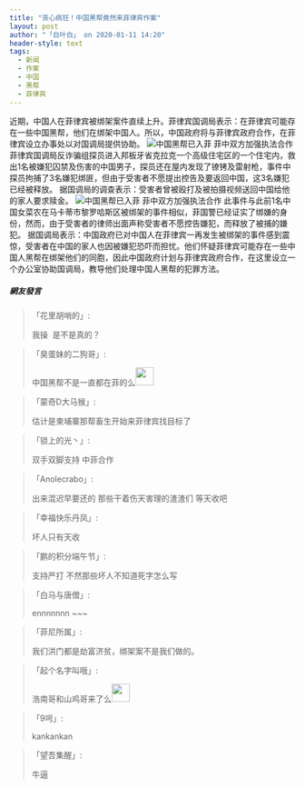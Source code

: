 ```yaml
---
title: "丧心病狂！中国黑帮竟然来菲律宾作案"
layout: post
author: "「白叶白」 on 2020-01-11 14:20"
header-style: text
tags:
  - 新闻
  - 作案
  - 中国
  - 黑帮
  - 菲律宾
---
```


近期，中国人在菲律宾被绑架案件直续上升。菲律宾国调局表示：在菲律宾可能存在一些中国黑帮，他们在绑架中国人。所以，中国政府将与菲律宾政府合作，在菲律宾设立办事处以对国调局提供协助。
<img src="http://images.feileyuan.com/images/ueditor/202001111417000033.png" title="中国黑帮已入菲 菲中双方加强执法合作" alt="中国黑帮已入菲 菲中双方加强执法合作">
菲律宾国调局反诈骗组探员进入邦板牙省克拉克一个高级住宅区的一个住宅内，救出1名被嫌犯囚禁及伤害的中国男子，探员还在屋内发现了镣铐及雷射枪，事件中探员拘捕了3名嫌犯绑匪，但由于受害者不愿提出控告及要返回中国，这3名嫌犯已经被释放。
据国调局的调查表示：受害者曾被殴打及被拍摄视频送回中国给他的家人要求赎金。
<img src="http://images.feileyuan.com/images/ueditor/202001111417000046.png" title="中国黑帮已入菲 菲中双方加强执法合作" alt="中国黑帮已入菲 菲中双方加强执法合作">
此事件与此前1名中国女菜农在马卡蒂市黎罗哈斯区被绑架的事件相似，菲国警已经证实了绑嫌的身份，然而，由于受害者的律师出面声称受害者不愿控告嫌犯，而释放了被捕的嫌犯。
据国调局表示：中国政府已对中国人在菲律宾一再发生被绑架的事件感到震惊，受害者在中国的家人也因被嫌犯恐吓而担忧。他们怀疑菲律宾可能存在一些中国人黑帮在绑架他们的同胞，因此中国政府计划与菲律宾政府合作，在这里设立一个办公室协助国调局，教导他们处理中国人黑帮的犯罪方法。

##### 網友發言 
> 「花里胡哨的」:
> <p>我操&nbsp; 是不是真的？</p>

> 「臭蛋妹的二狗哥」:
> <p>中国黑帮不是一直都在菲的么<img src="http://images.feileyuan.com/images/ueditor/dialogs/emotion/images/default/df_008.gif" width="32" height="32"></p>

> 「蒙奇D大马猴」:
> <p>估计是柬埔寨那帮畜生开始来菲律宾找目标了</p>

> 「锁上的光丶」:
> <p>双手双脚支持 中菲合作</p>

> 「Anolecrabo」:
> <p>出来混迟早要还的 那些干着伤天害理的渣渣们 等天收吧</p>

> 「幸福快乐丹凤」:
> <p>坏人只有天收</p>

> 「鹏的积分端午节」:
> <p>支持严打 不然那些坏人不知道死字怎么写</p>

> 「白马与唐僧」:
> <p>ennnnnnn ~~~</p>

> 「菲尼所属」:
> <p>我们洪门都是劫富济贫，绑架案不是我们做的。</p>


> 「起个名字叫哦」:
> <p>浩南哥和山鸡哥来了么<img src="http://images.feileyuan.com/images/ueditor/dialogs/emotion/images/default/df_008.gif" width="32" height="32"></p>

> 「9呺」:
> <p>kankankan&nbsp;</p>

> 「望吾集醒」:
> <p>牛逼</p>


